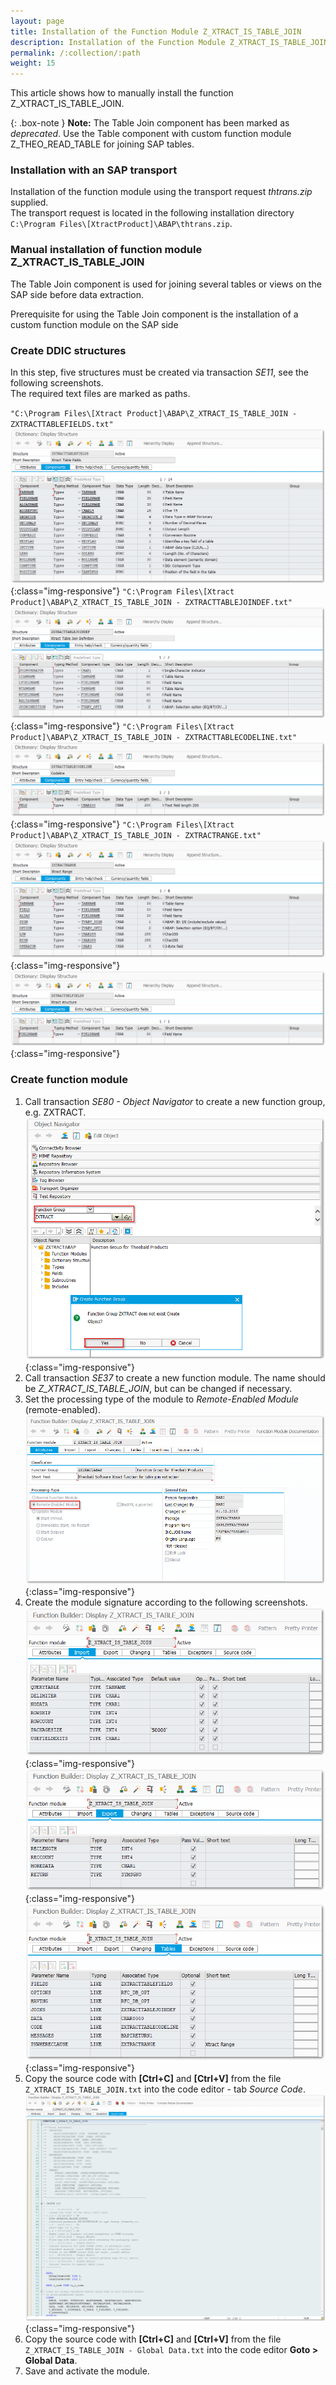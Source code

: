 ```yaml
---
layout: page
title: Installation of the Function Module Z_XTRACT_IS_TABLE_JOIN
description: Installation of the Function Module Z_XTRACT_IS_TABLE_JOIN
permalink: /:collection/:path
weight: 15
---
```


This article shows how to manually install the function Z_XTRACT_IS_TABLE_JOIN. 

{: .box-note }
**Note:** The Table Join component has been marked as *deprecated*. Use the Table component with custom function module Z_THEO_READ_TABLE for joining SAP tables.

### Installation with an SAP transport
Installation of the function module using the transport request *thtrans.zip* supplied. <br> 
The transport request is located in the following installation directory `C:\Program Files\[XtractProduct]\ABAP\thtrans.zip`.

### Manual installation of function module Z_XTRACT_IS_TABLE_JOIN

The Table Join component is used for joining several tables or views on the SAP side before data extraction.

Prerequisite for using the Table Join component is the installation of a custom function module on the SAP side

### Create DDIC structures

In this step, five structures must be created via transaction *SE11*, see the following screenshots. <br>
The required text files are marked as paths.

`"C:\Program Files\[Xtract Product]\ABAP\Z_XTRACT_IS_TABLE_JOIN - ZXTRACTTABLEFIELDS.txt"`
![Z_XTRACT_TABLE_JOIN_01](/img/contents/table_join_structure1.png){:class="img-responsive"}
`"C:\Program Files\[Xtract Product]\ABAP\Z_XTRACT_IS_TABLE_JOIN - ZXTRACTTABLEJOINDEF.txt"`
![Z_XTRACT_TABLE_JOIN_02](/img/contents/table_join_structure2.png){:class="img-responsive"}
`"C:\Program Files\[Xtract Product]\ABAP\Z_XTRACT_IS_TABLE_JOIN - ZXTRACTTABLECODELINE.txt"`
![Z_XTRACT_TABLE_JOIN_03](/img/contents/table_join_structure3.png){:class="img-responsive"}
`"C:\Program Files\[Xtract Product]\ABAP\Z_XTRACT_IS_TABLE_JOIN - ZXTRACTRANGE.txt"`
![Z_XTRACT_TABLE_JOIN_04](/img/contents/table_join_structure4.png){:class="img-responsive"}
![Z_XTRACT_TABLE_JOIN_05](/img/contents/table_join_structure5.png){:class="img-responsive"}

### Create function module

1. Call transaction *SE80 - Object Navigator* to create a new function group, e.g. ZXTRACT.
![Create_new_function_group](/img/contents/create_function_group.png){:class="img-responsive"}
2. Call transaction *SE37* to create a new function module. The name should be *Z_XTRACT_IS_TABLE_JOIN*, but can be changed if necessary.  
3. Set the processing type of the module to *Remote-Enabled Module* (remote-enabled). 
![Table-Join_function_attributes](/img/contents/table-join_attributes.png){:class="img-responsive"}
4. Create the module signature according to the following screenshots.
![Table-Join_function_import](/img/contents/table-join_import.png){:class="img-responsive"}
![Table-Join_function_export](/img/contents/table-join_export.png){:class="img-responsive"}
![Table-Join_function_tables](/img/contents/table-join_tables.png){:class="img-responsive"}
5. Copy the source code with **[Ctrl+C]** and **[Ctrl+V]** from the file `Z_XTRACT_IS_TABLE_JOIN.txt` into the code editor - tab *Source Code*.
![Table-Join_function_source](/img/contents/table-join_source.png){:class="img-responsive"}
6. Copy the source code with **[Ctrl+C]** and **[Ctrl+V]** from the file `Z_XTRACT_IS_TABLE_JOIN - Global Data.txt` into the code editor **Goto > Global Data**. 
7. Save and activate the module.